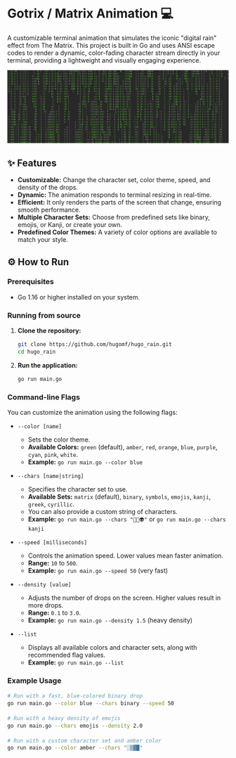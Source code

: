 # Gotrix / Matrix Animation 💻

A customizable terminal animation that simulates the iconic "digital rain" effect from The Matrix. This project is built in Go and uses ANSI escape codes to render a dynamic, color-fading character stream directly in your terminal, providing a lightweight and visually engaging experience.

![A screenshot of the matrix code animation](images/image.png)

## ✨ Features

- **Customizable:** Change the character set, color theme, speed, and density of the drops.
- **Dynamic:** The animation responds to terminal resizing in real-time.
- **Efficient:** It only renders the parts of the screen that change, ensuring smooth performance.
- **Multiple Character Sets:** Choose from predefined sets like binary, emojis, or Kanji, or create your own.
- **Predefined Color Themes:** A variety of color options are available to match your style.

## ⚙️ How to Run

### Prerequisites

- Go 1.16 or higher installed on your system.

### Running from source

1.  **Clone the repository:**
    ```bash
    git clone https://github.com/hugomf/hugo_rain.git
    cd hugo_rain
    ```

2.  **Run the application:**
    ```bash
    go run main.go
    ```

### Command-line Flags

You can customize the animation using the following flags:

-   `--color [name]`
    -   Sets the color theme.
    -   **Available Colors:** `green` (default), `amber`, `red`, `orange`, `blue`, `purple`, `cyan`, `pink`, `white`.
    -   **Example:** `go run main.go --color blue`

-   `--chars [name|string]`
    -   Specifies the character set to use.
    -   **Available Sets:** `matrix` (default), `binary`, `symbols`, `emojis`, `kanji`, `greek`, `cyrillic`.
    -   You can also provide a custom string of characters.
    -   **Example:** `go run main.go --chars "👾🤖👽"` or `go run main.go --chars kanji`

-   `--speed [milliseconds]`
    -   Controls the animation speed. Lower values mean faster animation.
    -   **Range:** `10` to `500`.
    -   **Example:** `go run main.go --speed 50` (very fast)

-   `--density [value]`
    -   Adjusts the number of drops on the screen. Higher values result in more drops.
    -   **Range:** `0.1` to `3.0`.
    -   **Example:** `go run main.go --density 1.5` (heavy density)

-   `--list`
    -   Displays all available colors and character sets, along with recommended flag values.
    -   **Example:** `go run main.go --list`

### Example Usage

```bash
# Run with a fast, blue-colored binary drop
go run main.go --color blue --chars binary --speed 50

# Run with a heavy density of emojis
go run main.go --chars emojis --density 2.0

# Run with a custom character set and amber color
go run main.go --color amber --chars "░▒▓█"
